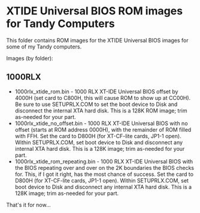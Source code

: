 # XTIDE Universal BIOS ROM images for Tandy Computers

This folder contains ROM images for the XTIDE Universal BIOS images for some of my Tandy computers.

Images (by folder):

## 1000RLX
* 1000rlx_xtide_rom.bin - 1000 RLX XT-IDE Universal BIOS offset by 4000H (set card to C800H, this will cause ROM to show up at CC00H).  Be sure to use SETUPRLX.COM to set the boot device to Disk and disconnect the internal XTA hard disk.  This is a 128K ROM image; trim as-needed for your part.
* 1000rlx_xtide_no_offset.bin - 1000 RLX XT-IDE Universal BIOS with no offset (starts at ROM address 0000H), with the remainder of ROM filled with FFH.  Set the card to D800H (for XT-CF-lite cards, JP1-1 open).  Within SETUPRLX.COM, set boot device to Disk and disconnect any internal XTA hard disk.  This is a 128K image; trim as-needed for your part.
* 1000rlx_xtide_rom_repeating.bin - 1000 RLX XT-IDE Universal BIOS with the BIOS repeating over and over on the 2K boundaries the BIOS checks for.  This, if I got it right, has the most chance of success.  Set the card to D800H (for XT-CF-lite cards, JP1-1 open).  Within SETUPRLX.COM, set boot device to Disk and disconnect any internal XTA hard disk.  This is a 128K image; trim as-needed for your part.

That's it for now...
